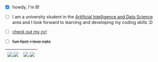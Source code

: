 
- [x] howdy, I'm B! 
- [ ] I am a university student in the [Artificial Intelligence and Data Science](https://sigarra.up.pt/fcup/en/cur_geral.cur_view?pv_ano_lectivo=2021&pv_curso_id=23521&pv_origem=CUR&pv_tipo_cur_sigla=L) area and I look forward to learning and developing my coding skills :D
- [ ] [check out my cv!](https://blsbls03.github.io/cv/)
- [ ] ~~fun fact: i love cats~~


<table>
<thead>
  <tr>
  <th>
    <a href="https://github.com/anuraghazra/github-readme-stats#gh-dark-mode-only">
      <img align="center" src="https://github-readme-stats.vercel.app/api?username=blsbls03&hide=prs,stars,issues&count_private=true&hide_rank=true&show_icons=true&bg_color=00000000&hide_border=true&theme=tokyonight#gh-dark-mode-only">
    </a>
    <a href="https://github.com/anuraghazra/github-readme-stats#gh-light-mode-only">
      <img align="center" src="https://github-readme-stats.vercel.app/api?username=blsbls03&hide=prs,stars,issues&count_private=true&hide_rank=true&show_icons=true&hide_border=true&theme=buefy#gh-light-mode-only">
    </a>
  </th>
  <th>
    <a href="https://github.com/anuraghazra/github-readme-stats#gh-dark-mode-only">
      <img align="center" src="https://github-readme-stats.vercel.app/api/top-langs/?username=blsbls03&layout=compact&show_icons=true&bg_color=00000000&hide_border=true&theme=tokyonight#gh-dark-mode-only">
    </a>
    <a href="https://github.com/anuraghazra/github-readme-stats#gh-light-mode-only">
      <img align="center" src="https://github-readme-stats.vercel.app/api/top-langs/?username=blsbls03&layout=compact&show_icons=true&hide_border=true&theme=buefy#gh-light-mode-only">
    </a>
    </th>
  </tr>
</thead>
</table>
